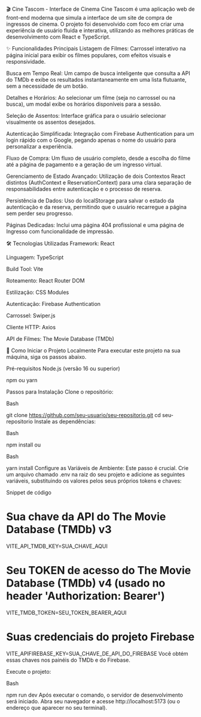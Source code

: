 🎬 Cine Tascom - Interface de Cinema
Cine Tascom  é uma aplicação web de front-end moderna  que simula a interface de um site de compra de ingressos de cinema. O projeto foi desenvolvido com foco em criar uma experiência de usuário fluida e interativa, utilizando as melhores práticas de desenvolvimento com React e TypeScript.

✨ Funcionalidades Principais
Listagem de Filmes: Carrossel interativo na página inicial para exibir os filmes populares, com efeitos visuais e responsividade.

Busca em Tempo Real: Um campo de busca inteligente que consulta a API do TMDb e exibe os resultados instantaneamente em uma lista flutuante, sem a necessidade de um botão.

Detalhes e Horários: Ao selecionar um filme (seja no carrossel ou na busca), um modal exibe os horários disponíveis para a sessão.

Seleção de Assentos: Interface gráfica para o usuário selecionar visualmente os assentos desejados.

Autenticação Simplificada: Integração com Firebase Authentication para um login rápido com o Google, pegando apenas o nome do usuário para personalizar a experiência.

Fluxo de Compra: Um fluxo de usuário completo, desde a escolha do filme até a página de pagamento e a geração de um ingresso virtual.

Gerenciamento de Estado Avançado: Utilização de dois Contextos React distintos (AuthContext e ReservationContext) para uma clara separação de responsabilidades entre autenticação e o processo de reserva.

Persistência de Dados: Uso do localStorage para salvar o estado da autenticação e da reserva, permitindo que o usuário recarregue a página sem perder seu progresso.

Páginas Dedicadas: Inclui uma página 404 profissional e uma página de Ingresso com funcionalidade de impressão.

🛠️ Tecnologias Utilizadas
Framework: React

Linguagem: TypeScript

Build Tool: Vite

Roteamento: React Router DOM

Estilização: CSS Modules

Autenticação: Firebase Authentication

Carrossel: Swiper.js

Cliente HTTP: Axios

API de Filmes: The Movie Database (TMDb)

🚀 Como Iniciar o Projeto Localmente
Para executar este projeto na sua máquina, siga os passos abaixo.

Pré-requisitos
Node.js (versão 16 ou superior)

npm ou yarn

Passos para Instalação
Clone o repositório:

Bash

git clone https://github.com/seu-usuario/seu-repositorio.git
cd seu-repositorio
Instale as dependências:

Bash

npm install
ou

Bash

yarn install
Configure as Variáveis de Ambiente:
Este passo é crucial. Crie um arquivo chamado .env na raiz do seu projeto e adicione as seguintes variáveis, substituindo os valores pelos seus próprios tokens e chaves:

Snippet de código

# Sua chave da API do The Movie Database (TMDb) v3
VITE_API_TMDB_KEY=SUA_CHAVE_AQUI

# Seu TOKEN de acesso do The Movie Database (TMDb) v4 (usado no header 'Authorization: Bearer')
VITE_TMDB_TOKEN=SEU_TOKEN_BEARER_AQUI

# Suas credenciais do projeto Firebase
VITE_APIFIREBASE_KEY=SUA_CHAVE_DE_API_DO_FIREBASE
Você obtém essas chaves nos painéis do TMDb e do Firebase.

Execute o projeto:

Bash

npm run dev
Após executar o comando, o servidor de desenvolvimento será iniciado. Abra seu navegador e acesse http://localhost:5173 (ou o endereço que aparecer no seu terminal).